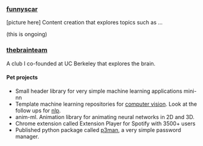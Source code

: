 <!-- ---
layout: page
title: projects 
permalink: /projects/
--- -->

### <a href="https://funnyscar.com">funnyscar</a>
[picture here]
Content creation that explores topics such as ...

(this is ongoing)


### <a href="">thebrainteam</a>

A club I co-founded at UC Berkeley that explores the brain.

#### Pet projects
<!-- Stuff a highschooler can make -->

- Small header library for very simple machine learning applications <a>mini-nn</a>
- Template machine learning repositories for 
	<a href="">computer vision</a>. Look at the follow ups for <a href="">nlp</a>.
- <a>anim-ml</a>. Animation library for animating neural networks in 2D and 3D. 
- Chrome extension called <a>Extension Player for Spotify</a> with 3500+ users
- Published python package called <a href="https://github.com/curtisjhu/p3man">p3man</a>, a very simple password manager.

